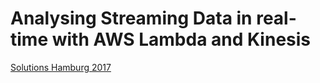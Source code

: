 # Analysing Streaming Data in real-time with AWS Lambda and Kinesis

[Solutions Hamburg 2017](https://solutions.hamburg/)